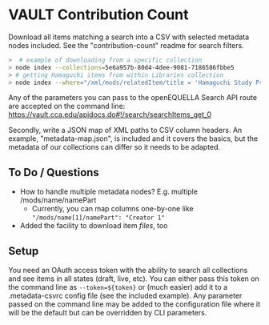 # VAULT Contribution Count

Download all items matching a search into a CSV with selected metadata nodes included. See the "contribution-count" readme for search filters.

```sh
>  # example of downloading from a specific collection
> node index --collections=5e6a957b-80d4-4dee-9081-7186586fbbe5
> # getting Hamaguchi items from within Libraries collection
> node index --where="/xml/mods/relatedItem/title = 'Hamaguchi Study Print Collection'"
```

Any of the parameters you can pass to the openEQUELLA Search API route are accepted on the command line: https://vault.cca.edu/apidocs.do#!/search/searchItems_get_0

Secondly, write a JSON map of XML paths to CSV column headers. An example, "metadata-map.json", is included and it covers the basics, but the metadata of our collections can differ so it needs to be adapted.

## To Do / Questions

* How to handle multiple metadata nodes? E.g. multiple /mods/name/namePart
  * Currently, you can map columns one-by-one like `"/mods/name[1]/namePart": "Creator 1"`
* Added the facility to download item _files_, too

## Setup

You need an OAuth access token with the ability to search all collections and see items in all states (draft, live, etc). You can either pass this token on the command line as `--token=${token}` or (much easier) add it to a .metadata-csvrc config file (see the included example). Any parameter passed on the command line may be added to the configuration file where it will be the default but can be overridden by CLI parameters.
